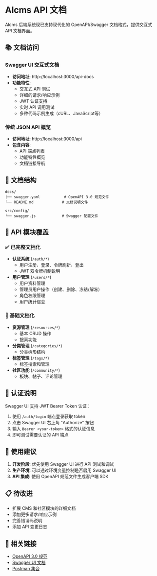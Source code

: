 # Alcms API 文档

Alcms 后端系统现已支持现代化的 OpenAPI/Swagger 文档格式，提供交互式 API 文档界面。

## 📚 文档访问

### Swagger UI 交互式文档
- **访问地址**: http://localhost:3000/api-docs
- **功能特性**:
  - 交互式 API 测试
  - 详细的请求/响应示例
  - JWT 认证支持
  - 实时 API 调用测试
  - 多种代码示例生成（cURL、JavaScript等）

### 传统 JSON API 概览
- **访问地址**: http://localhost:3000/api
- **包含内容**:
  - API 端点列表
  - 功能特性概览
  - 文档链接导航

## 🔧 文档结构

```
docs/
├── swagger.yaml           # OpenAPI 3.0 规范文件
└── README.md             # 文档说明文件

src/config/
└── swagger.js            # Swagger 配置文件
```

## 🎯 API 模块覆盖

### ✅ 已完整文档化
- **认证系统** (`/auth/*`)
  - 用户注册、登录、令牌刷新、登出
  - JWT 双令牌机制说明
- **用户管理** (`/users/*`)
  - 用户资料管理
  - 管理员用户操作（创建、删除、冻结/解冻）
  - 角色权限管理
  - 用户统计信息

### 📝 基础文档化
- **资源管理** (`/resources/*`)
  - 基本 CRUD 操作
  - 搜索功能
- **分类管理** (`/categories/*`)
  - 分类树形结构
- **标签管理** (`/tags/*`)
  - 标签搜索和管理
- **社区功能** (`/community/*`)
  - 板块、帖子、评论管理

## 🔐 认证说明

Swagger UI 支持 JWT Bearer Token 认证：

1. 使用 `/auth/login` 端点登录获取 token
2. 点击 Swagger UI 右上角 "Authorize" 按钮
3. 输入 `Bearer <your-token>` 格式的认证信息
4. 即可测试需要认证的 API 端点

## 🚀 使用建议

1. **开发阶段**: 优先使用 Swagger UI 进行 API 测试和调试
2. **生产环境**: 可以通过环境变量控制是否启用 Swagger UI
3. **API 集成**: 使用 OpenAPI 规范文件生成客户端 SDK

## 📋 待改进

- 扩展 CMS 和社区模块的详细文档
- 添加更多请求/响应示例
- 完善错误码说明
- 添加 API 变更日志

## 🔗 相关链接

- [OpenAPI 3.0 规范](https://spec.openapis.org/oas/v3.0.3)
- [Swagger UI 文档](https://swagger.io/tools/swagger-ui/)
- [Postman 集合](../postman/)